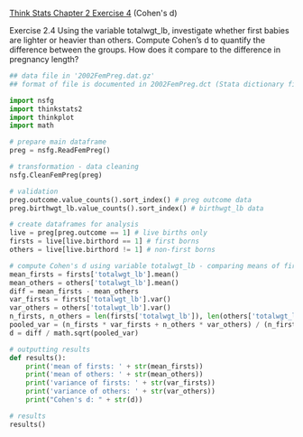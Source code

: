 [Think Stats Chapter 2 Exercise 4](http://greenteapress.com/thinkstats2/html/thinkstats2003.html#toc24) (Cohen's d)

Exercise 2.4 Using the variable totalwgt_lb, investigate whether first babies are lighter or heavier than others. 
Compute Cohen’s d to quantify the difference between the groups. 
How does it compare to the difference in pregnancy length?

```python
## data file in '2002FemPreg.dat.gz'
## format of file is documented in 2002FemPreg.dct (Stata dictionary file)

import nsfg
import thinkstats2
import thinkplot
import math

# prepare main dataframe
preg = nsfg.ReadFemPreg()

# transformation - data cleaning
nsfg.CleanFemPreg(preg)

# validation
preg.outcome.value_counts().sort_index() # preg outcome data
preg.birthwgt_lb.value_counts().sort_index() # birthwgt_lb data

# create dataframes for analysis
live = preg[preg.outcome == 1] # live births only
firsts = live[live.birthord == 1] # first borns
others = live[live.birthord != 1] # non-first borns

# compute Cohen's d using variable totalwgt_lb - comparing means of firsts vs others
mean_firsts = firsts['totalwgt_lb'].mean()
mean_others = others['totalwgt_lb'].mean()
diff = mean_firsts - mean_others 
var_firsts = firsts['totalwgt_lb'].var()
var_others = others['totalwgt_lb'].var()
n_firsts, n_others = len(firsts['totalwgt_lb']), len(others['totalwgt_lb'])
pooled_var = (n_firsts * var_firsts + n_others * var_others) / (n_firsts + n_others)
d = diff / math.sqrt(pooled_var)

# outputting results
def results():
    print('mean of firsts: ' + str(mean_firsts))
    print('mean of others: ' + str(mean_others))
    print('variance of firsts: ' + str(var_firsts))
    print('variance of others: ' + str(var_others))
    print("Cohen's d: " + str(d))

# results
results()

```



